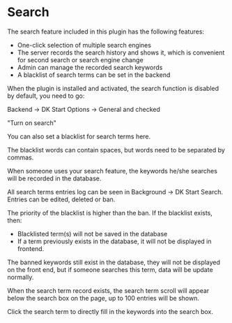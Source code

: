 # Search

The search feature included in this plugin has the following features:

- One-click selection of multiple search engines
- The server records the search history and shows it, which is convenient for second search or search engine change
- Admin can manage the recorded search keywords
- A blacklist of search terms can be set in the backend

When the plugin is installed and activated, the search function is disabled by default, you need to go:

Backend -> DK Start Options -> General  and checked

"Turn on search"

You can also set a blacklist for search terms here.

The blacklist words can contain spaces, but words need to be separated by commas.



When someone uses your search feature, the keywords he/she searches will be recorded in the database.

All search terms entries log can be seen in Background -> DK Start Search. Entries can be edited, deleted or ban.

The priority of the blacklist is higher than the ban. If the blacklist exists, then:

- Blacklisted term(s) will not be saved in the database
- If a term previously exists in the database, it will not be displayed in frontend.

The banned keywords still exist in the database, they will not be displayed on the front end, but if someone searches this term, data will be update normally.



When the search term record exists, the search term scroll will appear below the search box on the page, up to 100 entries will be shown.

Click the search term to directly fill in the keywords into the search box.

